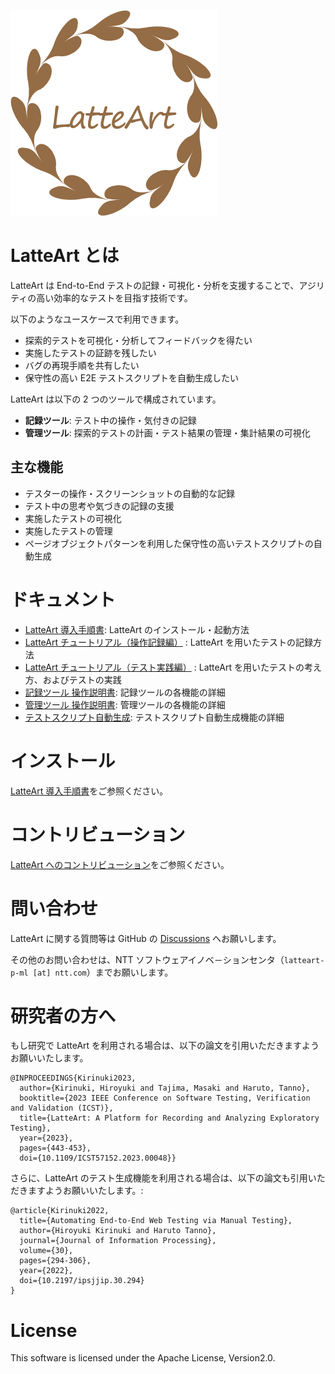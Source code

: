 ![logo](/docs/logo.png)

# LatteArt とは

LatteArt は End-to-End テストの記録・可視化・分析を支援することで、アジリティの高い効率的なテストを目指す技術です。

以下のようなユースケースで利用できます。

- 探索的テストを可視化・分析してフィードバックを得たい
- 実施したテストの証跡を残したい
- バグの再現手順を共有したい
- 保守性の高い E2E テストスクリプトを自動生成したい

LatteArt は以下の 2 つのツールで構成されています。

- **記録ツール**: テスト中の操作・気付きの記録
- **管理ツール**: 探索的テストの計画・テスト結果の管理・集計結果の可視化

## 主な機能

- テスターの操作・スクリーンショットの自動的な記録
- テスト中の思考や気づきの記録の支援
- 実施したテストの可視化
- 実施したテストの管理
- ページオブジェクトパターンを利用した保守性の高いテストスクリプトの自動生成

# ドキュメント

- [LatteArt 導入手順書](./docs/startup/pc.md): LatteArt のインストール・起動方法
- [LatteArt チュートリアル（操作記録編）](./docs/tutorial/capture/tutorial-capture.md) : LatteArt を用いたテストの記録方法
- [LatteArt チュートリアル（テスト実践編）](./docs/tutorial/management/tutorial-management.md) : LatteArt を用いたテストの考え方、およびテストの実践
- [記録ツール 操作説明書](./docs/manual/capture/manual-capture.md): 記録ツールの各機能の詳細
- [管理ツール 操作説明書](./docs/manual/management/manual-management.md): 管理ツールの各機能の詳細
- [テストスクリプト自動生成](./docs/manual/common/test-script-generation.md): テストスクリプト自動生成機能の詳細

# インストール

[LatteArt 導入手順書](./docs/startup/pc.md)をご参照ください。

# コントリビューション

[LatteArt へのコントリビューション](./docs/contributing_ja.md)をご参照ください。

# 問い合わせ

LatteArt に関する質問等は GitHub の [Discussions](https://github.com/latteart-org/latteart/discussions) へお願いします。

その他のお問い合わせは、NTT ソフトウェアイノベ－ションセンタ（`latteart-p-ml [at] ntt.com`）までお願いします。

# 研究者の方へ

もし研究で LatteArt を利用される場合は、以下の論文を引用いただきますようお願いいたします。

```
@INPROCEEDINGS{Kirinuki2023,
  author={Kirinuki, Hiroyuki and Tajima, Masaki and Haruto, Tanno},
  booktitle={2023 IEEE Conference on Software Testing, Verification and Validation (ICST)},
  title={LatteArt: A Platform for Recording and Analyzing Exploratory Testing},
  year={2023},
  pages={443-453},
  doi={10.1109/ICST57152.2023.00048}}
```

さらに、LatteArt のテスト生成機能を利用される場合は、以下の論文も引用いただきますようお願いいたします。:

```
@article{Kirinuki2022,
  title={Automating End-to-End Web Testing via Manual Testing},
  author={Hiroyuki Kirinuki and Haruto Tanno},
  journal={Journal of Information Processing},
  volume={30},
  pages={294-306},
  year={2022},
  doi={10.2197/ipsjjip.30.294}
}
```

# License

This software is licensed under the Apache License, Version2.0.
